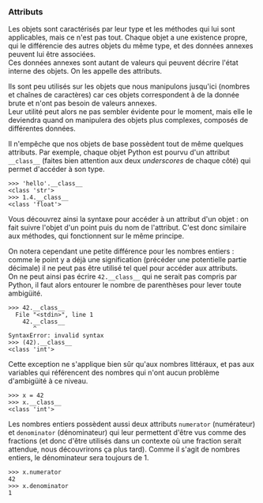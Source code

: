 ### Attributs

Les objets sont caractérisés par leur type et les méthodes qui lui sont applicables, mais ce n'est pas tout.
Chaque objet a une existence propre, qui le différencie des autres objets du même type, et des données annexes peuvent lui être associées.  
Ces données annexes sont autant de valeurs qui peuvent décrire l'état interne des objets. On les appelle des attributs.

Ils sont peu utilisés sur les objets que nous manipulons jusqu'ici (nombres et chaînes de caractères) car ces objets correspondent à de la donnée brute et n'ont pas besoin de valeurs annexes.  
Leur utilité peut alors ne pas sembler évidente pour le moment, mais elle le deviendra quand on manipulera des objets plus complexes, composés de différentes données.

Il n'empêche que nos objets de base possèdent tout de même quelques attributs.
Par exemple, chaque objet Python est pourvu d'un attribut `__class__` (faites bien attention aux deux _underscores_ de chaque côté) qui permet d'accéder à son type.

```pycon
>>> 'hello'.__class__
<class 'str'>
>>> 1.4.__class__
<class 'float'>
```

Vous découvrez ainsi la syntaxe pour accéder à un attribut d'un objet : on fait suivre l'objet d'un point puis du nom de l'attribut.
C'est donc similaire aux méthodes, qui fonctionnent sur le même principe.

On notera cependant une petite différence pour les nombres entiers : comme le point y a déjà une signification (précéder une potentielle partie décimale) il ne peut pas être utilisé tel quel pour accéder aux attributs.  
On ne peut ainsi pas écrire `42.__class__` qui ne serait pas compris par Python, il faut alors entourer le nombre de parenthèses pour lever toute ambigüité.

```pycon
>>> 42.__class__
  File "<stdin>", line 1
    42.__class__
       ^
SyntaxError: invalid syntax
>>> (42).__class__
<class 'int'>
```

Cette exception ne s'applique bien sûr qu'aux nombres littéraux, et pas aux variables qui référencent des nombres qui n'ont aucun problème d'ambigüité à ce niveau.

```pycon
>>> x = 42
>>> x.__class__
<class 'int'>
```

Les nombres entiers possèdent aussi deux attributs `numerator` (numérateur) et `denominator` (dénominateur) qui leur permettent d'être vus comme des fractions (et donc d'être utilisés dans un contexte où une fraction serait attendue, nous découvrirons ça plus tard).
Comme il s'agit de nombres entiers, le dénominateur sera toujours de 1.

```pycon
>>> x.numerator
42
>>> x.denominator
1
```
